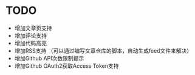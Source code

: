 # TODO

* 增加文章页支持
* 增加评论支持
* 增加代码高亮
* 增加RSS支持 （可以通过编写文章仓库的脚本，自动生成feed文件来解决）
* 增加Github API次数限制提示
* 增加Github OAuth2获取Access Token支持
